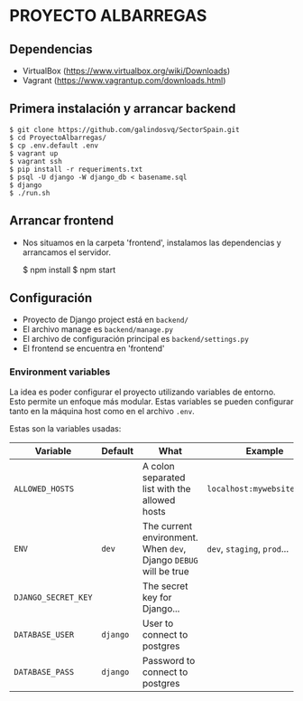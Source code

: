 # PROYECTO ALBARREGAS

## Dependencias

- VirtualBox (https://www.virtualbox.org/wiki/Downloads)
- Vagrant (https://www.vagrantup.com/downloads.html)

## Primera instalación y arrancar backend

    $ git clone https://github.com/galindosvq/SectorSpain.git
    $ cd ProyectoAlbarregas/
    $ cp .env.default .env
    $ vagrant up
    $ vagrant ssh
    $ pip install -r requeriments.txt
    $ psql -U django -W django_db < basename.sql
    $ django
    $ ./run.sh


## Arrancar frontend

- Nos situamos en la carpeta 'frontend', instalamos las dependencias y arrancamos el servidor.

    $ npm install
    $ npm start

## Configuración

- Proyecto de Django project está en `backend/`
- El archivo manage es `backend/manage.py`
- El archivo de configuración principal es `backend/settings.py`
- El frontend se encuentra en 'frontend'

### Environment variables

La idea es poder configurar el proyecto utilizando variables de entorno. Esto permite un enfoque más modular. Estas variables se pueden configurar tanto en la máquina host como en el archivo `.env`.

Estas son la variables usadas:

| Variable            | Default  | What                                                             | Example                     |
| ------------------- | -------- | ---------------------------------------------------------------- | --------------------------- |
| `ALLOWED_HOSTS`     |          | A colon separated list with the allowed hosts                    | `localhost:mywebsite.local` |
| `ENV`               | `dev`    | The current environment. When `dev`, Django `DEBUG` will be true | `dev`, `staging`, `prod`... |
| `DJANGO_SECRET_KEY` |          | The secret key for Django...                                     |                             |
| `DATABASE_USER`     | `django` | User to connect to postgres                                      |                             |
| `DATABASE_PASS`     | `django` | Password to connect to postgres                                  |                             |
